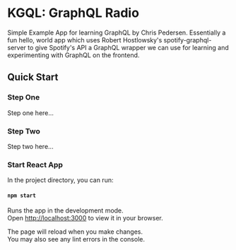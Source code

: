 # KGQL: GraphQL Radio

Simple Example App for learning GraphQL by Chris Pedersen. Essentially a fun hello, world app which uses Robert Hostlowsky's spotify-graphql-server to give Spotify's API a GraphQL wrapper we can use for learning and experimenting with GraphQL on the frontend.

## Quick Start

### Step One

Step one here...

### Step Two

Step two here...

### Start React App

In the project directory, you can run:

#### `npm start`

Runs the app in the development mode.\
Open [http://localhost:3000](http://localhost:3000) to view it in your browser.

The page will reload when you make changes.\
You may also see any lint errors in the console.

